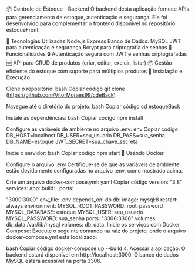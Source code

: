 📦 Controle de Estoque - Backend O backend desta aplicação fornece APIs para gerenciamento de estoque, autenticação e segurança. Ele foi desenvolvido para complementar o frontend disponível no repositório estoqueFront.

🚀 Tecnologias Utilizadas Node.js Express Banco de Dados: MySQL JWT para autenticação e segurança Bcrypt para criptografia de senhas 🌟 Funcionalidades 🔒 Autenticação segura com JWT e senhas criptografadas 🆕 API para CRUD de produtos (criar, editar, excluir, listar) 📦 Gestão eficiente do estoque com suporte para múltiplos produtos 🔧 Instalação e Execução

Clone o repositório: bash Copiar código git clone (https://github.com/VitorMoraes99/cdeBack)

Navegue até o diretório do projeto: bash Copiar código cd estoqueBack

Instale as dependências: bash Copiar código npm install

Configure as variáveis de ambiente no arquivo .env: env Copiar código DB_HOST=localhost DB_USER=seu_usuario DB_PASS=sua_senha DB_NAME=estoque JWT_SECRET=sua_chave_secreta

Inicie o servidor: bash Copiar código npm start 🐳 Usando Docker

Configure o arquivo .env Certifique-se de que as variáveis de ambiente estão devidamente configuradas no arquivo .env, como mostrado acima.

Crie um arquivo docker-compose.yml: yaml Copiar código version: "3.8" services: app: build: . ports:

"3000:3000" env_file:
.env depends_on:
db db: image: mysql:8 restart: always environment: MYSQL_ROOT_PASSWORD: root_password MYSQL_DATABASE: estoque MYSQL_USER: seu_usuario MYSQL_PASSWORD: sua_senha ports:
"3306:3306" volumes:
db_data:/var/lib/mysql volumes: db_data:
Inicie os serviços com Docker Compose: Execute o seguinte comando na raiz do projeto, onde o arquivo docker-compose.yml está localizado:

bash Copiar código docker-compose up --build 4. Acessar a aplicação: O backend estará disponível em http://localhost:3000. O banco de dados MySQL estará acessível na porta 3306.
